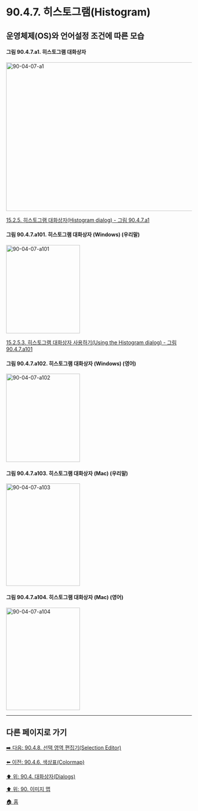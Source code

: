 # 90.4.7. 히스토그램(Histogram)
## 운영체제(OS)와 언어설정 조건에 따른 모습

<a id="90-04-07-a1"></a>

#### 그림 90.4.7.a1. 히스토그램 대화상자
<img width="850" height="402" alt="90-04-07-a1" src="https://github.com/wonder13662/gimp/assets/15767104/3d7c1ac3-49ff-4749-bb7c-bbfcb986a8af">

[15.2.5. 히스토그램 대화상자(Histogram dialog) - 그림 90.4.7.a1](./15-02-05-00-histogram-dialog.md#90-04-07-a1)

<a id="90-04-07-a101"></a>

#### 그림 90.4.7.a101. 히스토그램 대화상자 (Windows) (우리말)
<img width="200" height="239" alt="90-04-07-a101" src="https://github.com/wonder13662/gimp/assets/15767104/4ea5985e-42a7-4f16-b1b8-6de339749a09" />

[15.2.5.3. 히스토그램 대화상자 사용하기(Using the Histogram dialog) - 그림 90.4.7.a101](./15-02-05-03-00-using_the_histogram_dialog.md#90-04-07-a101)

<a id="90-04-07-a102"></a>

#### 그림 90.4.7.a102. 히스토그램 대화상자 (Windows) (영어)
<img width="200" height="239" alt="90-04-07-a102" src="https://github.com/wonder13662/gimp/assets/15767104/980396b7-9fc2-49cb-83ed-d433b4dc8227" />

<a id="90-04-07-a103"></a>

#### 그림 90.4.7.a103. 히스토그램 대화상자 (Mac) (우리말)
<img width="200" height="277" alt="90-04-07-a103" src="https://github.com/wonder13662/gimp/assets/15767104/f274a679-cf5c-40aa-987d-6d9d04e42f01" />

<a id="90-04-07-a104"></a>

#### 그림 90.4.7.a104. 히스토그램 대화상자 (Mac) (영어)
<img width="200" height="277" alt="90-04-07-a104" src="https://github.com/wonder13662/gimp/assets/15767104/651b2acc-a813-424d-b795-0e1e01a6aac3" />

***

## 다른 페이지로 가기

[➡️ 다음: 90.4.8. 선택 영역 편집기(Selection Editor)](./90-04-0008-selection_editor.md)

[⬅️ 이전: 90.4.6. 색상표(Colormap)](./90-04-0006-colormap.md)

[⬆️ 위: 90.4. 대화상자(Dialogs)](./90-04-0000-dialogs.md)

[⬆️ 위: 90. 이미지 맵](./90-00-image-map.md)

[🏠 홈](./00-home.md)
